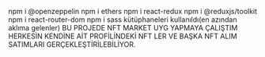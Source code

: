 npm i @openzeppelin
npm i ethers
npm i react-redux
npm i @reduxjs/toolkit
npm i react-router-dom
npm i sass kütüphaneleri kullanıldı(en azından aklıma gelenler)
 BU PROJEDE NFT MARKET UYG YAPMAYA ÇALIŞTIM HERKESİN KENDİNE AİT PROFİLİNDEKİ NFT LER VE BAŞKA NFT ALIM SATIMLARI GERÇEKLEŞTİRİLEBİLİYOR.